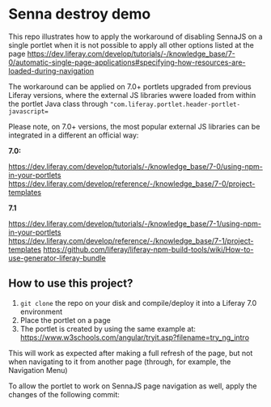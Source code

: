 # Senna destroy demo

This repo illustrates how to apply the workaround of disabling SennaJS on a single portlet when it is not possible to apply all other options listed at the page https://dev.liferay.com/develop/tutorials/-/knowledge_base/7-0/automatic-single-page-applications#specifying-how-resources-are-loaded-during-navigation

The workaround can be applied on 7.0+ portlets upgraded from previous Liferay versions, where the external JS libraries wwere loaded from within the portlet Java class through `"com.liferay.portlet.header-portlet-javascript=`

Please note, on 7.0+ versions, the most popular external JS libraries can be integrated in a different an official way:

**7.0:**

https://dev.liferay.com/develop/tutorials/-/knowledge_base/7-0/using-npm-in-your-portlets
https://dev.liferay.com/develop/reference/-/knowledge_base/7-0/project-templates

**7.1**

https://dev.liferay.com/develop/tutorials/-/knowledge_base/7-1/using-npm-in-your-portlets
https://dev.liferay.com/develop/reference/-/knowledge_base/7-1/project-templates
https://github.com/liferay/liferay-npm-build-tools/wiki/How-to-use-generator-liferay-bundle

## How to use this project?

1) `git clone` the repo on your disk and compile/deploy it into a Liferay 7.0 environment
2) Place the portlet on a page
3) The portlet is created by using the same example at: https://www.w3schools.com/angular/tryit.asp?filename=try_ng_intro

This will work as expected after making a full refresh of the page, but not when navigating to it from another page (through, for example, the Navigation Menu)

To allow the portlet to work on SennaJS page navigation as well, apply the changes of the following commit:
